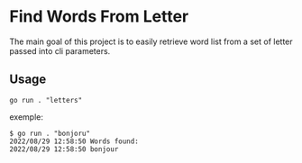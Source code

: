 # Find Words From Letter

The main goal of this project is to easily retrieve word list from a set of letter passed into cli parameters.

## Usage

```
go run . "letters"
```

exemple:

```
$ go run . "bonjoru"
2022/08/29 12:58:50 Words found:
2022/08/29 12:58:50 bonjour
```
